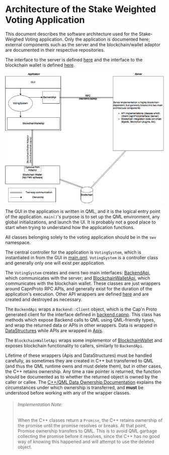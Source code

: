 # Architecture of the Stake Weighted Voting Application

This document describes the software architecture used for the Stake-Weighed Voting application. Only the application
is documented here; external components such as the server and the blockchain/wallet adaptor are documented in their
respective repositories.

The interface to the server is defined [here](shared/capnp/backend.capnp) and the interface to the blockchain wallet is
defined [here](shared/capnp/blockchainwallet.capnp).

![Architecture Diagram](Architecture.png)

The GUI in the application is written in QML, and it is the logical entry point of the application. `main()`'s purpose
is to set up the QML environment, any global initializations, and launch the UI. It is probably not a good place to
start when trying to understand how the application functions.

All classes belonging solely to the voting application should be in the `swv` namespace.

The central controller for the application is `VotingSystem`, which is instantiated in from the GUI in
[main.qml](VotingApp/qml/main.qml). `VotingSystem` is a controller class and generally only one will exist per
application.

The `VotingSystem` creates and owns two main interfaces: [BackendApi](VotingApp/Apis/BackendApi.hpp), which
communicates with the server; and [BlockchainWalletApi](VotingApp/Apis/BlockchainWalletApi.hpp), which communicates
with the blockchain wallet. These classes are just wrappers around CapnProto RPC APIs, and generally exist for the
duration of the application's execution. Other API wrappers are defined [here](VotingApp/Apis/) and are created and
destroyed as necessary.

The `BackendApi` wraps a `Backend::Client` object, which is the Cap'n Proto generated client for the interface defined
in [backend.capnp](shared/capnp/backend.capnp). This class has methods which expose Backend calls to QML using
QML-friendly types, and wrap the returned data or APIs in other wrappers. Data is wrapped in
[DataStructures](VotingApp/DataStructures/README.md) while APIs are wrapped in [Apis](VotingApp/Apis/README.md).

The `BlockchainWalletApi` wraps some implementor of [BlockchainWallet](shared/capnp/blockchainwallet.capnp) and
exposes blockchain functionality to callers, similarly to `BackendApi`.

Lifetime of these wrappers (Apis and DataStructures) must be handled carefully, as sometimes they are created in C++
but transferred to QML (and thus the QML runtime owns and must delete them), but in other cases, the C++ retains
ownership. Any time a raw pointer is returned, the function should be documented as to whether the returned object is
owned by the caller or callee. The [C++/QML Data Ownership
Documentation](http://doc.qt.io/qt-5/qtqml-cppintegration-data.html#data-ownership) explains the circumstances under
which ownership is transferred, and **must** be understood before working with any of the wrapper classes.

> ###### Implementation Note:
> When the C++ classes return a `Promise`, the C++ retains ownership of the promise until
> the promise resolves or breaks. At that point, Promise ownership transfers to QML. This is to avoid QML garbage
> collecting the promise before it resolves, since the C++ has no good way of knowing this happened and will attempt to
> use the deleted object.

